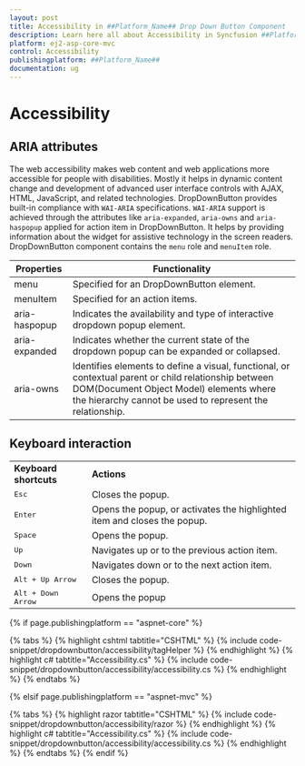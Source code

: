 ```yaml
---
layout: post
title: Accessibility in ##Platform_Name## Drop Down Button Component
description: Learn here all about Accessibility in Syncfusion ##Platform_Name## Drop Down Button component of Syncfusion Essential JS 2 and more.
platform: ej2-asp-core-mvc
control: Accessibility
publishingplatform: ##Platform_Name##
documentation: ug
---
```



# Accessibility

## ARIA attributes

The web accessibility makes web content and web applications more accessible for people with disabilities. Mostly it helps in dynamic content change and development of advanced user interface controls with AJAX, HTML, JavaScript, and related technologies. DropDownButton provides built-in compliance with `WAI-ARIA` specifications. `WAI-ARIA` support is achieved through the attributes like `aria-expanded`, `aria-owns` and `aria-haspopup` applied for action item in DropDownButton. It helps by providing information about the widget for assistive technology in the screen readers. DropDownButton component contains the `menu` role and `menuItem` role.

| Properties | Functionality |
| ------------ | ----------------------- |
| menu | Specified for an DropDownButton element. |
| menuItem | Specified for an action items. |
| aria-haspopup | Indicates the availability and type of interactive dropdown popup element. |
| aria-expanded | Indicates whether the current state of the dropdown popup can be expanded or collapsed. |
| aria-owns | Identifies elements to define a visual, functional, or contextual parent or child relationship between DOM(Document Object Model) elements where the hierarchy cannot be used to represent the relationship. |

## Keyboard interaction

<!-- markdownlint-disable MD033 -->
<table>
<tr>
<td>
<b>Keyboard shortcuts</b></td><td>
<b>Actions</b></td></tr>
<tr>
<td>
<kbd>Esc</kbd></td><td>
Closes the popup.</td></tr>
<tr>
<td>
<kbd>Enter</kbd></td><td>
Opens the popup, or activates the highlighted item and closes the popup.</td></tr>
<tr>
<td>
<kbd>Space</kbd></td><td>
Opens the popup.</td></tr>
<tr>
<td>
<kbd>Up</kbd></td><td>
Navigates up or to the previous action item.</td></tr>
<tr>
<td>
<kbd>Down</kbd></td><td>
Navigates down or to the next action item.</td></tr>
<tr>
<td>
<kbd>Alt + Up Arrow</kbd></td><td>
Closes the popup.</td></tr>
<tr>
<td>
<kbd>Alt + Down Arrow</kbd></td><td>
Opens the popup</td></tr>
</table>

{% if page.publishingplatform == "aspnet-core" %}

{% tabs %}
{% highlight cshtml tabtitle="CSHTML" %}
{% include code-snippet/dropdownbutton/accessibility/tagHelper %}
{% endhighlight %}
{% highlight c# tabtitle="Accessibility.cs" %}
{% include code-snippet/dropdownbutton/accessibility/accessibility.cs %}
{% endhighlight %}
{% endtabs %}

{% elsif page.publishingplatform == "aspnet-mvc" %}

{% tabs %}
{% highlight razor tabtitle="CSHTML" %}
{% include code-snippet/dropdownbutton/accessibility/razor %}
{% endhighlight %}
{% highlight c# tabtitle="Accessibility.cs" %}
{% include code-snippet/dropdownbutton/accessibility/accessibility.cs %}
{% endhighlight %}
{% endtabs %}
{% endif %}

